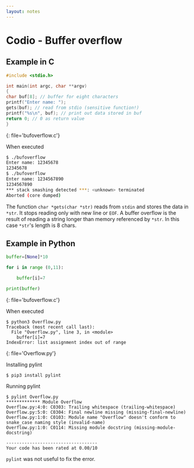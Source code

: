 ```yaml
---
layout: notes
---
```

# Codio - Buffer overflow

## Example in C

```C
#include <stdio.h>

int main(int argc, char **argv)
{
char buf[8]; // buffer for eight characters
printf("Enter name: ");
gets(buf); // read from stdio (sensitive function!)
printf("%s\n", buf); // print out data stored in buf
return 0; // 0 as return value
}
```
{: file='bufoverflow.c'}

When executed

```bash
$ ./bufoverflow
Enter name: 12345678
12345678
$ ./bufoverflow
Enter name: 1234567890
1234567890
*** stack smashing detected ***: <unknown> terminated
Aborted (core dumped)
```

The function `char *gets(char *str)` reads from `stdin` and stores the data in `*str`. It stops reading only with new line or `EOF`. A buffer overflow is the result of reading a string longer than memory referenced by `*str`. In this case `*str`'s length is 8 chars.

## Example in Python

```python
buffer=[None]*10

for i in range (0,11):

    buffer[i]=7

print(buffer)
```
{: file='bufoverflow.c'}

When executed

```
$ python3 Overflow.py
Traceback (most recent call last):
  File "Overflow.py", line 3, in <module>
    buffer[i]=7
IndexError: list assignment index out of range
```
{: file='Overflow.py'}

Installing pylint

```
$ pip3 install pylint
```

Running pylint

```
$ pylint Overflow.py
************* Module Overflow
Overflow.py:4:0: C0303: Trailing whitespace (trailing-whitespace)
Overflow.py:5:0: C0304: Final newline missing (missing-final-newline)
Overflow.py:1:0: C0103: Module name "Overflow" doesn't conform to snake_case naming style (invalid-name)
Overflow.py:1:0: C0114: Missing module docstring (missing-module-docstring)

-----------------------------------
Your code has been rated at 0.00/10
```

`pylint` was not useful to fix the error.
